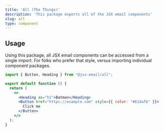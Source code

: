 ```yaml
---
title: 'All (The Things)'
description: 'This package exports all of the JSX email components'
slug: all
type: component
---
```


<!--@include: @/include/header.md-->

<!--@include: @/include/install.md-->

## Usage

Using this package, all JSX email components can be accessed from a single import. For folks who prefer that style, versus importing individual component packages.

```jsx
import { Button, Heading } from "@jsx-email/all";

export default function () {
  return (
    <>
      <Heading as="h1">Batman</Heading>
      <Button href="https://example.com" style={{ color: "#61dafb" }}>
        Click me
      </Button>
    </>
  );
}
```
